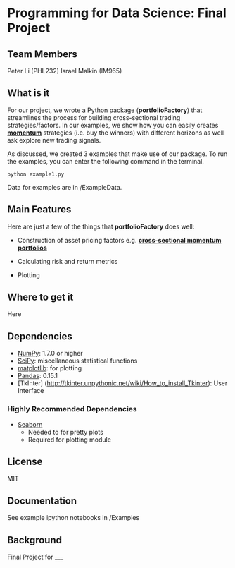 
# Programming for Data Science: Final Project

## Team Members

Peter Li (PHL232)
Israel Malkin (IM965)

## What is it

For our project, we wrote a Python package (**portfolioFactory**) that streamlines the process for building cross-sectional trading strategies/factors. In our examples, we show how you can 
easily creates [**momentum**][momentum] strategies (i.e. buy the winners) with different horizons as well ask explore new trading signals.
 
As discussed, we created 3 examples that make use of our package. To run the examples, you can enter the following command in the terminal. 

```
python example1.py

```

Data for examples are in /ExampleData. 

## Main Features
Here are just a few of the things that **portfolioFactory** does well:

  - Construction of asset pricing factors e.g. [**cross-sectional momentum portfolios**][momentum] 

  - Calculating risk and return metrics
  
  - Plotting


   [momentum]: http://faculty.chicagobooth.edu/tobias.moskowitz/research/JF_12021_TMcomments.pdf

## Where to get it
Here

## Dependencies
- [NumPy](http://www.numpy.org): 1.7.0 or higher
- [SciPy](http://www.scipy.org): miscellaneous statistical functions
- [matplotlib](http://matplotlib.sourceforge.net/): for plotting
- [Pandas](http://pandas.pydata.org/): 0.15.1
- [TkInter] (http://tkinter.unpythonic.net/wiki/How_to_install_Tkinter): User Interface

### Highly Recommended Dependencies
- [Seaborn](http://stanford.edu/~mwaskom/software/seaborn/)
   - Needed to for pretty plots
   - Required for plotting module 

## License
MIT

## Documentation

See example ipython notebooks in /Examples

## Background

Final Project for ___

